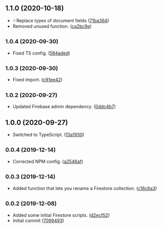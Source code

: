## 1.1.0 (2020-10-18)

* ✨Replace types of document fields ([71ba364](https://github.com/Learnlink/firestore-toolbox/commit/71ba364))
* Removed unused function. ([ca2bc9e](https://github.com/Learnlink/firestore-toolbox/commit/ca2bc9e))



## <small>1.0.4 (2020-09-30)</small>

* Fixed TS config. ([584aded](https://github.com/Learnlink/firestore-toolbox/commit/584aded))



## <small>1.0.3 (2020-09-30)</small>

* Fixed import. ([c91ee42](https://github.com/Learnlink/firestore-toolbox/commit/c91ee42))



## <small>1.0.2 (2020-09-27)</small>

* Updated Firebase admin dependency. ([0ddc4b7](https://github.com/Learnlink/firestore-toolbox/commit/0ddc4b7))



## 1.0.0 (2020-09-27)

* Switched to TypeScript. ([13a1930](https://github.com/Learnlink/firestore-toolbox/commit/13a1930))



## <small>0.0.4 (2019-12-14)</small>

* Corrected NPM config. ([a2546af](https://github.com/Learnlink/firestore-toolbox/commit/a2546af))



## <small>0.0.3 (2019-12-14)</small>

* Added function that lets you rename a Firestore collection. ([c16c6a3](https://github.com/Learnlink/firestore-toolbox/commit/c16c6a3))



## <small>0.0.2 (2019-12-08)</small>

* Added some initial Firestore scripts. ([d2ecf52](https://github.com/Learnlink/firestore-toolbox/commit/d2ecf52))
* Initial commit ([7099493](https://github.com/Learnlink/firestore-toolbox/commit/7099493))



